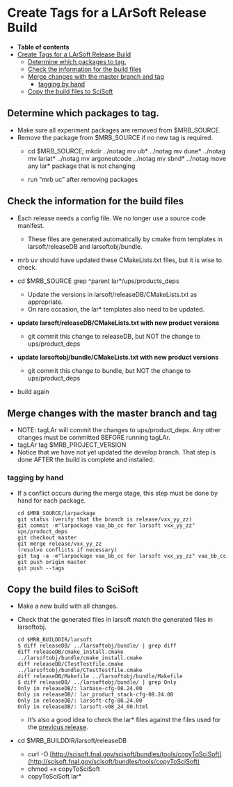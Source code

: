 Create Tags for a LArSoft Release Build
====================================================================================

-   **Table of contents**
-   [Create Tags for a LArSoft Release Build](#Create-Tags-for-a-LArSoft-Release-Build)
    -   [Determine which packages to tag.](#Determine-which-packages-to-tag)
    -   [Check the information for the build files](#Check-the-information-for-the-build-files)
    -   [Merge changes with the master branch and tag](#Merge-changes-with-the-master-branch-and-tag)
        -   [tagging by hand](#tagging-by-hand)
    -   [Copy the build files to SciSoft](#Copy-the-build-files-to-SciSoft)

Determine which packages to tag.
---------------------------------------------------------------------

-   Make sure all experiment packages are removed from \$MRB_SOURCE.
-   Remove the package from \$MRB_SOURCE if no new tag is required.
    -   cd  $MRB_SOURCE; mkdir ../notag
            mv ub* ../notag
            mv dune* ../notag
            mv lariat* ../notag
            mv argoneutcode ../notag
            mv sbnd* ../notag
            move any lar* package that is not changing

    -   run “mrb uc” after removing packages

Check the information for the build files
----------------------------------------------------------------------------------------

-   Each release needs a config file. We no longer use a source code manifest.
    -   These files are generated automatically by cmake from templates in larsoft/releaseDB and larsoftobj/bundle.
-   mrb uv should have updated these CMakeLists.txt files, but it is wise to check.
-   cd $MRB_SOURCE
        grep ^parent lar*/ups/products_deps

    -   Update the versions in larsoft/releaseDB/CMakeLists.txt as appropriate.
    -   On rare occasion, the lar\* templates also need to be updated.
-   **update larsoft/releaseDB/CMakeLists.txt with new product versions**
    -   git commit this change to releaseDB, but NOT the change to ups/product_deps
-   **update larsoftobj/bundle/CMakeLists.txt with new product versions**
    -   git commit this change to bundle, but NOT the change to ups/product_deps
-   build again

Merge changes with the master branch and tag
----------------------------------------------------------------------------------------------

-   NOTE: tagLAr will commit the changes to ups/product_deps. Any other changes must be committed BEFORE running tagLAr.
-   tagLAr tag \$MRB_PROJECT_VERSION
-   Notice that we have not yet updated the develop branch. That step is done AFTER the build is complete and installed.

### tagging by hand

-   If a conflict occurs during the merge stage, this step must be done by hand for each package.

        cd $MRB_SOURCE/larpackage
        git status (verify that the branch is release/vxx_yy_zz)
        git commit -m"larpackage vaa_bb_cc for larsoft vxx_yy_zz" ups/product_deps
        git checkout master
        git merge release/vxx_yy_zz
        (resolve conflicts if necessary)
        git tag -a -m"larpackage vaa_bb_cc for larsoft vxx_yy_zz" vaa_bb_cc
        git push origin master
        git push --tags

Copy the build files to SciSoft
--------------------------------------------------------------------

-   Make a new build with all changes.
-   Check that the generated files in larsoft match the generated files in larsoftobj.

        cd $MRB_BUILDDIR/larsoft
        $ diff releaseDB/ ../larsoftobj/bundle/ | grep diff
        diff releaseDB/cmake_install.cmake ../larsoftobj/bundle/cmake_install.cmake
        diff releaseDB/CTestTestfile.cmake ../larsoftobj/bundle/CTestTestfile.cmake
        diff releaseDB/Makefile ../larsoftobj/bundle/Makefile
        $ diff releaseDB/ ../larsoftobj/bundle/ | grep Only
        Only in releaseDB/: larbase-cfg-08.24.00
        Only in releaseDB/: lar_product_stack-cfg-08.24.00
        Only in releaseDB/: larsoft-cfg-08.24.00
        Only in releaseDB/: larsoft-v08_24_00.html

    -   It’s also a good idea to check the lar\* files against the files used for the [previous release](http://scisoft.fnal.gov/scisoft/bundles/larsoft/).
-   cd \$MRB_BUILDDIR/larsoft/releaseDB
    -   curl -O [http://scisoft.fnal.gov/scisoft/bundles/tools/copyToSciSoft](http://scisoft.fnal.gov/scisoft/bundles/tools/copyToSciSoft)
    -   chmod +x copyToSciSoft
    -   copyToSciSoft lar\*
